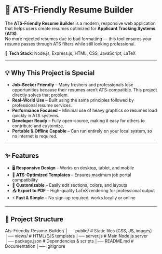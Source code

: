 # 📄 ATS-Friendly Resume Builder

The **ATS-Friendly Resume Builder** is a modern, responsive web application that helps users create resumes optimized for **Applicant Tracking Systems (ATS)**.  
No more rejected resumes due to bad formatting — this tool ensures your resume passes through ATS filters while still looking professional.

🚀 **Tech Stack**: Node.js, Express.js, HTML, CSS, JavaScript, LaTeX

---

## 💡 Why This Project is Special
- **Job-Seeker Friendly** – Many freshers and professionals lose opportunities because their resumes aren’t ATS-compatible. This project directly solves that problem.
- **Real-World Use** – Built using the same principles followed by professional resume services.
- **Performance Focused** – Minimal use of heavy graphics so resumes load quickly in ATS systems.
- **Developer Ready** – Fully open-source, making it easy for others to contribute and customize.
- **Portable & Offline Capable** – Can run entirely on your local system, so no internet is required.

---

## ✨ Features
- 🖥 **Responsive Design** – Works on desktop, tablet, and mobile
- 📄 **ATS-Optimized Templates** – Ensures maximum job portal compatibility
- 🎨 **Customizable** – Easily edit sections, colors, and layouts
- 📤 **Export to PDF** – High-quality LaTeX rendering for professional output
- ⚡ **Fast & Simple** – No sign-up required, works locally or online

---

## 📂 Project Structure
Ats-Friendly-Resume-Builder/
│── public/ # Static files (CSS, JS, images)
│── views/ # HTML/EJS templates
│── server.js # Main Node.js server
│── package.json # Dependencies & scripts
│── README.md # Documentation
│── .gitignore
